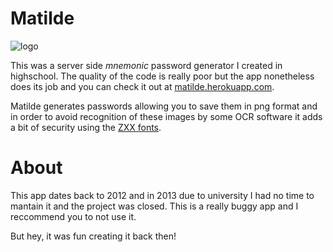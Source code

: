 # Matilde

![logo](https://i.imgur.com/CbmT3rS.png)

This was a server side *mnemonic* password generator I created in highschool. The quality of the code is really poor but the app nonetheless does its job and you can check it out at [matilde.herokuapp.com](https://matilde.herokuapp.com).

Matilde generates passwords allowing you to save them in png format and in order to avoid recognition of these images by some OCR software it adds a bit of security using the [ZXX fonts](https://www.google.it/search?q=zxx+font).

# About

This app dates back to 2012 and in 2013 due to university I had no time to mantain it and the project was closed. This is a really buggy app and I reccommend you to not use it.

But hey, it was fun creating it back then!
